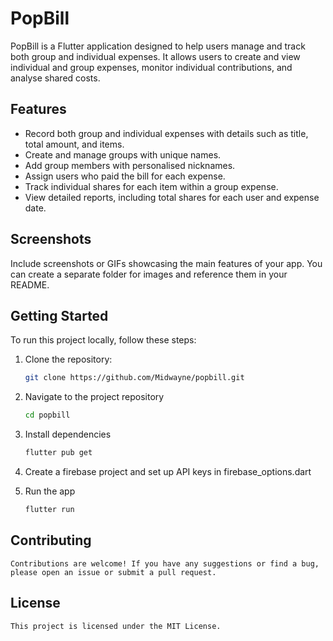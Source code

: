 # PopBill

PopBill is a Flutter application designed to help users manage and track both group and individual expenses. It allows users to create and view individual and group expenses, monitor individual contributions, and analyse shared costs.

## Features

- Record both group and individual expenses with details such as title, total amount, and items.
- Create and manage groups with unique names.
- Add group members with personalised nicknames.
- Assign users who paid the bill for each expense.
- Track individual shares for each item within a group expense.
- View detailed reports, including total shares for each user and expense date.

## Screenshots

Include screenshots or GIFs showcasing the main features of your app. You can create a separate folder for images and reference them in your README.

## Getting Started

To run this project locally, follow these steps:

1. Clone the repository:

   ```bash
   git clone https://github.com/Midwayne/popbill.git
   ```

2. Navigate to the project repository

   ```bash
   cd popbill
   ```

3. Install dependencies
   ```bash
   flutter pub get
   ```
4. Create a firebase project and set up API keys in firebase_options.dart

5. Run the app
   ```bash
   flutter run
   ```

## Contributing

    Contributions are welcome! If you have any suggestions or find a bug, please open an issue or submit a pull request.

## License

    This project is licensed under the MIT License.
